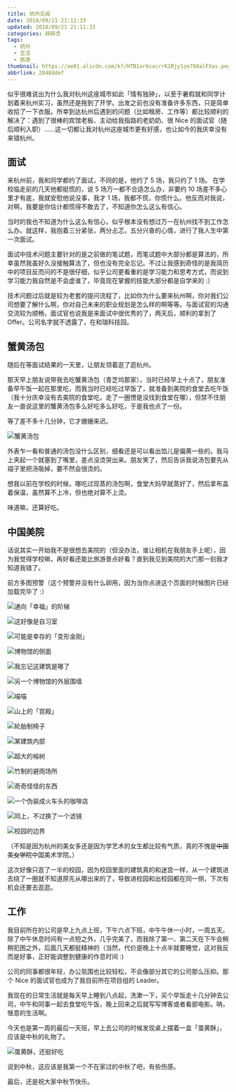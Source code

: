 ```yaml
---
title: 杭州见闻
date: 2018/09/21 21:11:33
updated: 2018/09/21 21:11:33
categories: 碎碎念
tags:
  - 杭州
  - 生活
  - 旅游
thumbnail: https://ae01.alicdn.com/kf/HTB1xr6cacrrK1Rjy1ze760alFXas.png
abbrlink: 2848ddef
---
```




似乎很难说出为什么我对杭州这座城市如此「情有独钟」，以至于暑假就和同学计划着来杭州实习，虽然还是拖到了开学。出发之前也没有准备许多东西，只是简单收拾了一下衣服。所幸到达杭州后遇到的问题（比如租房、工作等）都比较顺利的解决了：遇到了很棒的宾馆老板、主动给我指路的老奶奶、很 Nice 的面试官（随后顺利入职）……这一切都让我对杭州这座城市更有好感，也让如今的我庆幸没有来错杭州。

<!-- more -->

## 面试

来杭州前，我和同学都约了面试，不同的是，他约了 5 场，我只约了 1 场。 在学校临走前的几天他都挺慌的，说 5 场万一都不合适怎么办，非要约 10 场差不多心里才有底，我就安慰他说没事，我才 1 场，我都不慌，你慌什么。他反而对我说，对啊，我要是你估计都慌得不敢去了，不知道你怎么这么有信心。

当时的我也不知道为什么这么有信心，似乎根本没有想过万一在杭州找不到工作怎么办。就这样，我抱着三分紧张，两分忐忑，五分兴奋的心情，进行了我人生中第一次面试。

面试中技术问题主要针对的是之前做的笔试题，而笔试题中大部分都是算法的，所幸虽然我虽好久没接触算法了，但也没有完全忘记。不过让我感到奇怪的是我简历中的项目反而问的不是很仔细，似乎公司更看重的是学习能力和思考方式，而说到学习能力我自然是不会虚谁了，毕竟现在掌握的技能大部分都是自学来的 :）

技术问题过后就是较为老套的提问流程了，比如你为什么要来杭州啊，你对我们公司想要了解什么啊，你对自己未来的职业规划是怎么样的啊等等。与面试官的沟通交流较为顺畅，面试官也说我是来面试中很优秀的了，两天后，顺利的拿到了 Offer。公司名字就不透露了，在和瑞科技园。

## 蟹黄汤包

随后在等面试结果的一天里，让朋友领着逛了逛杭州。

那天早上朋友说带我去吃蟹黄汤包（青芝坞那家），当时已经早上十点了，朋友准备早午饭一起在那里吃，而我当时已经吃过早饭了，就准备到美院的食堂去吃午饭（我十分庆幸没有去美院的食堂吃，走了一圈愣是没找到食堂在哪），但禁不住朋友一直说这里的蟹黄汤包多么好吃多么好吃，于是我也点了一份。

等了差不多十几分钟，它才姗姗来迟。

![蟹黄汤包](https://ae01.alicdn.com/kf/HTB1TBOGXiHrK1Rjy0Flq6AsaFXaE.jpg)

外表乍一看和普通的汤包没什么区别，细看还是可以看出馅儿是偏黄一些的。我马上夹起一个就塞到了嘴里，差点没烫哭出来。朋友笑了，然后告诉我说汤包要先从褶子里把汤吸掉，要不然会很烫的。

想我以前在学校的时候，哪吃过现蒸的汤包啊，食堂大妈早就蒸好了，然后拿布盖着保温，虽然算不上冷，但也绝对算不上烫。

味道嘛，还算好吃。

## 中国美院

话说其实一开始我不是很想去美院的（但没办法，谁让相机在我朋友手上呢），因为我觉得学校嘛，再好看还能比旅游景点好看？直到我见到美院的大门那一刻我才知道我错了。

前方多图预警（这个预警并没有什么卵用，因为当你点进这个页面的时候图片已经加载完毕了 :）

![通向「幸福」的阶梯](https://ae01.alicdn.com/kf/HTB1kSeGXcnrK1RjSspkq6yuvXXab.jpg)

![这好像是自习室](https://ae01.alicdn.com/kf/HTB186SIchnaK1RjSZFtq6zC2VXa1.jpg)

![可能是幸存的「变形金刚」](https://ae01.alicdn.com/kf/HTB1mruHXojrK1RkHFNRq6ySvpXak.jpg)

![博物馆的侧面](https://ae01.alicdn.com/kf/HTB1r7yGXcnrK1RjSspkq6yuvXXaJ.jpg)

![我忘记这建筑是哪了](https://ae01.alicdn.com/kf/HTB1T0uHXh2rK1RkSnhJq6ykdpXaR.jpg)

![另一个博物馆的外层围墙](https://ae01.alicdn.com/kf/HTB1VtaHXdzvK1RkSnfoq6zMwVXaO.jpg)

![喵喵](https://ae01.alicdn.com/kf/HTB1Wa9HXojrK1RkHFNRq6ySvpXas.jpg)

![山上的「宫殿」](https://ae01.alicdn.com/kf/HTB1ztKHXh2rK1RkSnhJq6ykdpXaT.jpg)

![轮胎制椅子](https://ae01.alicdn.com/kf/HTB1t_iGXc_vK1RkSmRyq6xwupXao.jpg)

![某建筑内部](https://ae01.alicdn.com/kf/HTB1LNWGXjzuK1RjSspeq6ziHVXa6.jpg)

![超大的榕树](https://ae01.alicdn.com/kf/HTB1Pd9HXovrK1RjSszfq6xJNVXax.jpg)

![竹制的避雨场所](https://ae01.alicdn.com/kf/HTB1XW5HXffsK1RjSszbq6AqBXXaw.jpg)

![奇奇怪怪的东西](https://ae01.alicdn.com/kf/HTB1W7KGXoLrK1Rjy1zbq6AenFXaK.jpg)

![一个伪装成火车头的咖啡店](https://ae01.alicdn.com/kf/HTB1xeGGXjzuK1Rjy0Fpq6yEpFXaw.jpg)

![同上，不过换了一个滤镜](https://ae01.alicdn.com/kf/HTB17xCGXirxK1RkHFCcq6AQCVXaV.jpg)

![校园的边界](https://ae01.alicdn.com/kf/HTB1almGXozrK1RjSspmq6AOdFXaT.jpg)

（不知是因为杭州的美女多还是因为学艺术的女生都比较有气质，真的不愧是~~中国美女学院~~中国美术学院。）

这次好像只逛了一半的校园，因为校园里面的建筑真的和迷宫一样，从一个建筑进去绕了一圈就不知道原先从哪出来的了，导致进校园和出校园都在同一侧，下次有机会还要去逛逛。

## 工作

我目前所在的公司是早上九点上班，下午六点下班，中午午休一小时，一周五天。除了中午休息时间有一点短之外，几乎完美了，而我除了第一、第二天在下午会稍稍犯困之外，后面几天都挺精神的（当然，代价是晚上十点半就要睡觉，这对我反而是好事，正好能调整到健康的作息时间 :)

公司的同事都很年轻，办公氛围也比较轻松，不会像部分其它的公司那么压抑。那个 Nice 的面试官也成为了我目前所在项目组的 Leader。

我现在的日常生活就是每天早上睡到八点起，洗漱一下，买个早饭走十几分钟去公司，中午和同事一起去食堂吃午饭，晚上回来之后就写写博客或者看部电影。呐，惬意的生活啊。

今天也是第一周的最后一天班，早上去公司的时候发现桌上摆着一盒「蛋黄酥」，应该是中秋的礼物了。

![蛋黄酥，还挺好吃](https://ae01.alicdn.com/kf/HTB1iCmHXorrK1RkSne1q6ArVVXaK.jpg)

说到中秋，这应该是我第一个不在家过的中秋了吧，有些伤感。

最后，还是祝大家中秋节快乐。
